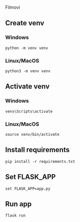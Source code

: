 Filmovi

## Create **venv**
### Windows
    python -m venv venv
### Linux/MacOS
    python3 -m venv venv

## Activate **venv** 
### Windows
    venv\Scripts\activate
### Linux/MacOS
    source venv/bin/activate

## Install requirements
    pip install -r requirements.txt

## Set FLASK_APP
    set FLASK_APP=app.py

## Run app 
    flask run

